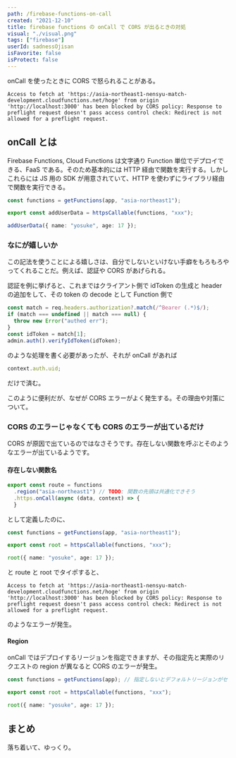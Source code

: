 ```yaml
---
path: /firebase-functions-on-call
created: "2021-12-10"
title: firebase functions の onCall で CORS が出るときの対処
visual: "./visual.png"
tags: ["firebase"]
userId: sadnessOjisan
isFavorite: false
isProtect: false
---
```


onCall を使ったときに CORS で怒られることがある。

```
Access to fetch at 'https://asia-northeast1-nensyu-match-development.cloudfunctions.net/hoge' from origin 'http://localhost:3000' has been blocked by CORS policy: Response to preflight request doesn't pass access control check: Redirect is not allowed for a preflight request.
```

## onCall とは

Firebase Functions, Cloud Functions は文字通り Function 単位でデプロイできる、FaaS である。そのため基本的には HTTP 経由で関数を実行する。しかしこれらには JS 用の SDK が用意されていて、HTTP を使わずにライブラリ経由で関数を実行できる。

```ts
const functions = getFunctions(app, "asia-northeast1");

export const addUserData = httpsCallable(functions, "xxx");

addUserData({ name: "yosuke", age: 17 });
```

### なにが嬉しいか

この記法を使うことによる嬉しさは、自分でしないといけない手癖をもろもろやってくれることだ。例えば、認証や CORS があげられる。

認証を例に挙げると、これまではクライアント側で idToken の生成と header の追加をして、その token の decode として Function 側で

```ts
const match = req.headers.authorization?.match(/^Bearer (.*)$/);
if (match === undefined || match === null) {
  throw new Error("authed err");
}
const idToken = match[1];
admin.auth().verifyIdToken(idToken);
```

のような処理を書く必要があったが、それが onCall があれば

```ts
context.auth.uid;
```

だけで済む。

このように便利だが、なぜが CORS エラーがよく発生する。その理由や対策について。

### CORS のエラーじゃなくても CORS のエラーが出ているだけ

CORS が原因で出ているのではなさそうです。存在しない関数を呼ぶとそのようなエラーが出ているようです。

#### 存在しない関数名

```ts
export const route = functions
  .region("asia-northeast1") // TODO: 関数の先頭は共通化できそう
  .https.onCall(async (data, context) => {
  }
```

として定義したのに、

```ts
const functions = getFunctions(app, "asia-northeast1");

export const root = httpsCallable(functions, "xxx");

root({ name: "yosuke", age: 17 });
```

と route と root でタイポすると、

```
Access to fetch at 'https://asia-northeast1-nensyu-match-development.cloudfunctions.net/hoge' from origin 'http://localhost:3000' has been blocked by CORS policy: Response to preflight request doesn't pass access control check: Redirect is not allowed for a preflight request.
```

のようなエラーが発生。

#### Region

onCall ではデプロイするリージョンを指定できますが、その指定先と実際のリクエストの region が異なると CORS のエラーが発生。

```ts
const functions = getFunctions(app); // 指定しないとデフォルトリージョンがセットされアメリカにリクエストが飛ぶ

export const root = httpsCallable(functions, "xxx");

root({ name: "yosuke", age: 17 });
```

## まとめ

落ち着いて、ゆっくり。

